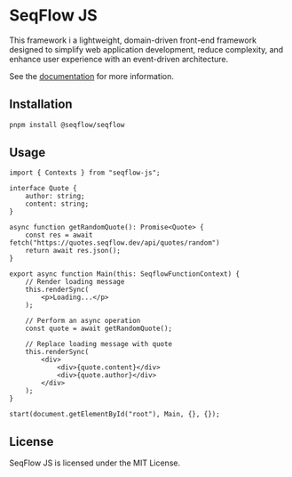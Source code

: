 # SeqFlow JS

This framework i a lightweight, domain-driven front-end framework designed to simplify web application development, reduce complexity, and enhance user experience with an event-driven architecture.

See the [documentation](https://seqflow.dev) for more information.

## Installation

```bash
pnpm install @seqflow/seqflow
```

## Usage

```tsx
import { Contexts } from "seqflow-js";

interface Quote {
	author: string;
	content: string;
}

async function getRandomQuote(): Promise<Quote> {
	const res = await fetch("https://quotes.seqflow.dev/api/quotes/random")
	return await res.json();
}

export async function Main(this: SeqflowFunctionContext) {
	// Render loading message
	this.renderSync(
		<p>Loading...</p>
	);

	// Perform an async operation
	const quote = await getRandomQuote();

	// Replace loading message with quote
	this.renderSync(
		<div>
			<div>{quote.content}</div>
			<div>{quote.author}</div>
		</div>
	);
}

start(document.getElementById("root"), Main, {}, {});
```

## License

SeqFlow JS is licensed under the MIT License.
